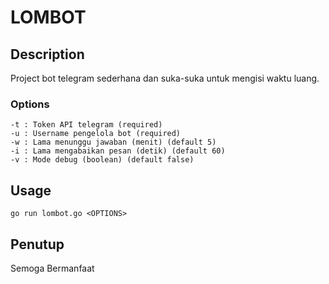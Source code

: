 # LOMBOT
## Description
Project bot telegram sederhana dan suka-suka untuk mengisi waktu luang.

### Options

    -t : Token API telegram (required)
    -u : Username pengelola bot (required)
    -w : Lama menunggu jawaban (menit) (default 5)
    -i : Lama mengabaikan pesan (detik) (default 60)
    -v : Mode debug (boolean) (default false)

## Usage
```shell
go run lombot.go <OPTIONS>
```

## Penutup
Semoga Bermanfaat